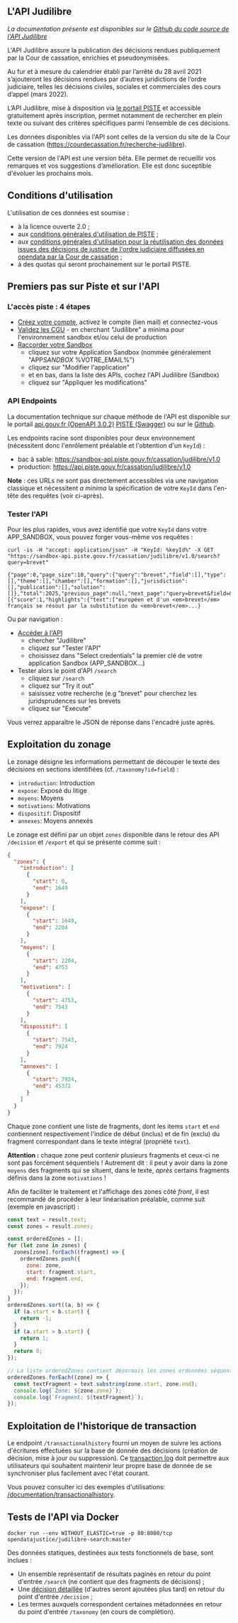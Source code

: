 ## L'API Judilibre

_La documentation présente est disponibles sur le [Github du code source de l'API Judilibre](https://github.com/Cour-de-cassation/judilibre-search)_

L'API Judilibre assure la publication des décisions rendues publiquement par la Cour de cassation, enrichies et pseudonymisées.

Au fur et à mesure du calendrier établi par l’arrêté du 28 avril 2021 s’ajouteront les décisions rendues par d’autres juridictions de l’ordre judiciaire, telles les décisions civiles, sociales et commerciales des cours d’appel (mars 2022).

L’API Judilibre, mise à disposition via [le portail PISTE](https://developer.aife.economie.gouv.fr/) et accessible gratuitement après inscription, permet notamment de rechercher en plein texte ou suivant des critères spécifiques parmi l’ensemble de ces décisions.

Les données disponibles via l'API sont celles de la version du site de la Cour de cassation (https://courdecassation.fr/recherche-judilibre).

Cette version de l'API est une version bêta. Elle permet de recueillir vos remarques et vos suggestions d’amélioration. Elle est donc suceptible d'évoluer les prochains mois.

## Conditions d'utilisation

L'utilisation de ces données est soumise :

- à la licence ouverte 2.0 ;
- aux [conditions générales d'utilisation de PISTE](https://developer.aife.economie.gouv.fr/images/com_apiportal/CGU/cgu_portal_FR.pdf) ;
- aux [conditions générales d'utilisation pour la réutilisation des données issues des décisions de justice de l'ordre judiciaire diffusées en opendata par la Cour de cassation](https://www.courdecassation.fr/conditions-generales-dutilisation-pour-la-reutilisation-des-donnees-issues-des-decisions-de-justice) ;
- à des quotas qui seront prochainement sur le portail PISTE.

## Premiers pas sur Piste et sur l'API

### L'accès piste : 4 étapes

- [Créez votre compte](https://piste.gouv.fr/component/apiportal/registration), activez le compte (lien mail) et connectez-vous
- [Validez les CGU](https://piste.gouv.fr/api-fr/consentement-cgu-api-fr) - en cherchant "Judilibre" a minima pour l'environnement sandbox et/ou celui de production
- [Raccorder votre Sandbox](https://piste.gouv.fr/apps)
  - cliquez sur votre Application Sandbox (nommée généralement "APP*SANDBOX*
    %VOTRE_EMAIL%")
  - cliquez sur "Modifier l'application"
  - et en bas, dans la liste des APIs, cochez l'API Judilibre (Sandbox)
  - cliquez sur "Appliquer les modifications"

### API Endpoints

La documentation technique sur chaque méthode de l'API est disponible sur le portail [api.gouv.fr (OpenAPI 3.0.2)](https://staging.api.gouv.fr/documentation/api-judilibre) [PISTE (Swagger)](https://piste.gouv.fr/index.php?option=com_apiportal&view=apitester&usage=api&apitab=tests&apiName=JUDILIBRE&apiId=b6d2f389-c3ec-4eb3-9075-bc24d0783781&managerId=2&type=rest&apiVersion=1.0.0&Itemid=402&swaggerVersion=2.0&lang=fr) ou sur le [Github](https://github.com/Cour-de-cassation/judilibre-search/blob/master/public/JUDILIBRE-public-swagger.json).

Les endpoints racine sont disponibles pour deux environnement (nécessitent donc l'enrôlement préalable et l'obtention d'un `KeyId`) :

- bac à sable: https://sandbox-api.piste.gouv.fr/cassation/judilibre/v1.0
- production: https://api.piste.gouv.fr/cassation/judilibre/v1.0

**Note** : ces URLs ne sont pas directement accessibles via une navigation classique et nécessitent _a minima_ la spécification de votre `KeyId` dans l'en-tête des requêtes (voir ci-après).

### Tester l'API

Pour les plus rapides, vous avez identifié que votre `KeyId` dans votre APP_SANDBOX, vous pouvez forger vous-même vos requêtes :

```
curl -is -H "accept: application/json" -H "KeyId: %keyId%" -X GET "https://sandbox-api.piste.gouv.fr/cassation/judilibre/v1.0/search?query=brevet"

{"page":0,"page_size":10,"query":{"query":"brevet","field":[],"type":[],"theme":[],"chamber":[],"formation":[],"jurisdiction":[],"publication":[],"solution":[]},"total":2025,"previous_page":null,"next_page":"query=brevet&field=&type=&theme=&chamber=&formation=&jurisdiction=&publication=&solution=&page=1","took":25,"max_score":2934.1016,"results":[{"score":1,"highlights":{"text":["européen et d'un <em>brevet</em> français se résout par la substitution du <em>brevet</em>...}
```

Ou par navigation :

- [Accéder à l'API](https://piste.gouv.fr/api-fr/api-center)
  - chercher "Judilibre"
  - cliquez sur "Tester l'API"
  - choisissez dans "Select credentials" la premier clé de votre application Sandbox (APP_SANDBOX...)
- Tester alors le point d'API `/search`
  - cliquez sur `/search`
  - cliquez sur "Try it out"
  - saisissez votre recherche (e.g "brevet" pour cherchez les juridsprudences sur les brevets
  - cliquez sur "Execute"

Vous verrez apparaître le JSON de réponse dans l'encadré juste après.

## Exploitation du zonage

Le zonage désigne les informations permettant de découper le texte des décisions en sections identifiées (cf. `/taxonomy?id=field`) :

- `introduction`: Introduction
- `expose`: Exposé du litige
- `moyens`: Moyens
- `motivations`: Motivations
- `dispositif`: Dispositif
- `annexes`: Moyens annexés

Le zonage est défini par un objet `zones` disponible dans le retour des API `/decision` et `/export` et qui se présente comme suit :

```json
{
  "zones": {
    "introduction": [
      {
        "start": 0,
        "end": 1649
      }
    ],
    "expose": [
      {
        "start": 1649,
        "end": 2204
      }
    ],
    "moyens": [
      {
        "start": 2204,
        "end": 4753
      }
    ],
    "motivations": [
      {
        "start": 4753,
        "end": 7543
      }
    ],
    "dispositif": [
      {
        "start": 7543,
        "end": 7924
      }
    ],
    "annexes": [
      {
        "start": 7924,
        "end": 45372
      }
    ]
  }
}
```

Chaque zone contient une liste de fragments, dont les items `start` et `end` contiennent respectivement l'indice de début (inclus) et de fin (exclu) du fragment correspondant dans le texte intégral (propriété `text`).

**Attention :** chaque zone peut contenir plusieurs fragments et ceux-ci ne sont pas forcément séquentiels ! Autrement dit : il peut y avoir dans la zone `moyens` des fragments qui se situent, dans le texte, _après_ certains fragments définis dans la zone `motivations` !

Afin de faciliter le traitement et l'affichage des zones côté _front_, il est recommandé de procéder à leur linéarisation préalable, comme suit (exemple en javascript) :

```javascript
const text = result.text;
const zones = result.zones;

const orderedZones = [];
for (let zone in zones) {
  zones[zone].forEach((fragment) => {
    orderedZones.push({
      zone: zone,
      start: fragment.start,
      end: fragment.end,
    });
  });
}
orderedZones.sort((a, b) => {
  if (a.start < b.start) {
    return -1;
  }
  if (a.start > b.start) {
    return 1;
  }
  return 0;
});

// La liste orderedZones contient désormais les zones ordonnées séquentiellement :
orderedZones.forEach((zone) => {
  const textFragment = text.substring(zone.start, zone.end);
  console.log(`Zone: ${zone.zone}`);
  console.log(`Fragment: ${textFragment}`);
});
```

## Exploitation de l'historique de transaction

Le endpoint `/transactionalhistory` fourni un moyen de suivre les actions d'écritures effectuées sur la base de donnée des décisions (création de décision, mise à jour ou suppression). Ce [transaction log](https://en.wikipedia.org/wiki/Transaction_log) doit permettre aux utilisateurs qui souhaitent maintenir leur propre base de donnée de se synchroniser plus facilement avec l'état courant.

Vous pouvez consulter ici des exemples d'utilisations: [/documentation/transactionalhistory](/documentation/transactionalhistory).

## Tests de l'API via Docker

```
docker run --env WITHOUT_ELASTIC=true -p 80:8080/tcp opendatajustice/judilibre-search:master
```

Des données statiques, destinées aux tests fonctionnels de base, sont inclues :

- Un ensemble représentatif de résultats paginés en retour du point d'entrée `/search` (ne contient que des fragments de décisions) ;
- Une [décision détaillée](https://www.legifrance.gouv.fr/juri/id/JURITEXT000042619658?tab_selection=all&searchField=ALL&query=19-60.222&searchType=ALL&typePagination=DEFAULT&pageSize=10&page=1&tab_selection=all) (d'autres seront ajoutées plus tard) en retour du point d'entrée `/decision` ;
- Les termes auxquels correspondent certaines métadonnées en retour du point d'entrée `/taxonomy` (en cours de complétion).
